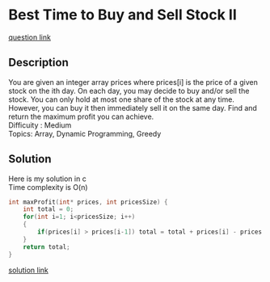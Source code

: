 # Best Time to Buy and Sell Stock II
[question link](https://leetcode.com/problems/best-time-to-buy-and-sell-stock-ii/description/)

## Description
You are given an integer array prices where prices[i] is the price of a given stock on the ith day. On each day, you may decide to buy and/or sell the stock. 
You can only hold at most one share of the stock at any time. However, you can buy it then immediately sell it on the same day. Find and return the maximum profit you can achieve.
<br>Difficuity : Medium
<br>Topics: Array, Dynamic Programming, Greedy

## Solution
Here is my solution in c
<br>Time complexity is O(n)
```C
int maxProfit(int* prices, int pricesSize) {
    int total = 0;
    for(int i=1; i<pricesSize; i++)
    {
        if(prices[i] > prices[i-1]) total = total + prices[i] - prices[i-1];
    }
    return total;
}
```
[solution link](https://github.com/SJieNg123/Code-practice/blob/main/Leetcode/Problem122%20-%20Best%20Time%20to%20Buy%20Stock%20II.c)
